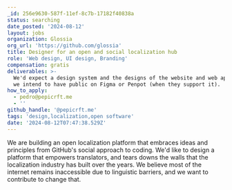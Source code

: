 ```yaml
---
_id: 256e9630-587f-11ef-8c7b-17182f40838a
status: searching
date_posted: '2024-08-12'
layout: jobs
organization: Glossia
org_url: 'https://github.com/glossia'
title: Designer for an open and social localization hub
role: 'Web design, UI design, Branding'
compensation: gratis
deliverables: >-
  We'd expect a design system and the designs of the website and web app, which
  we intend to have public on Figma or Penpot (when they support it).
how_to_apply:
  - pedro@pepicrft.me
  - ''
github_handle: '@pepicrft.me'
tags: 'design,localization,open software'
date: '2024-08-12T07:47:38.529Z'
---
```

We are building an open localization platform that embraces ideas and principles from GitHub's social approach to coding. We'd like to design a platform that empowers translators, and tears downs the walls that the localization industry has built over the years.
We believe most of the internet remains inaccessible due to linguistic barriers, and we want to contribute to change that.

